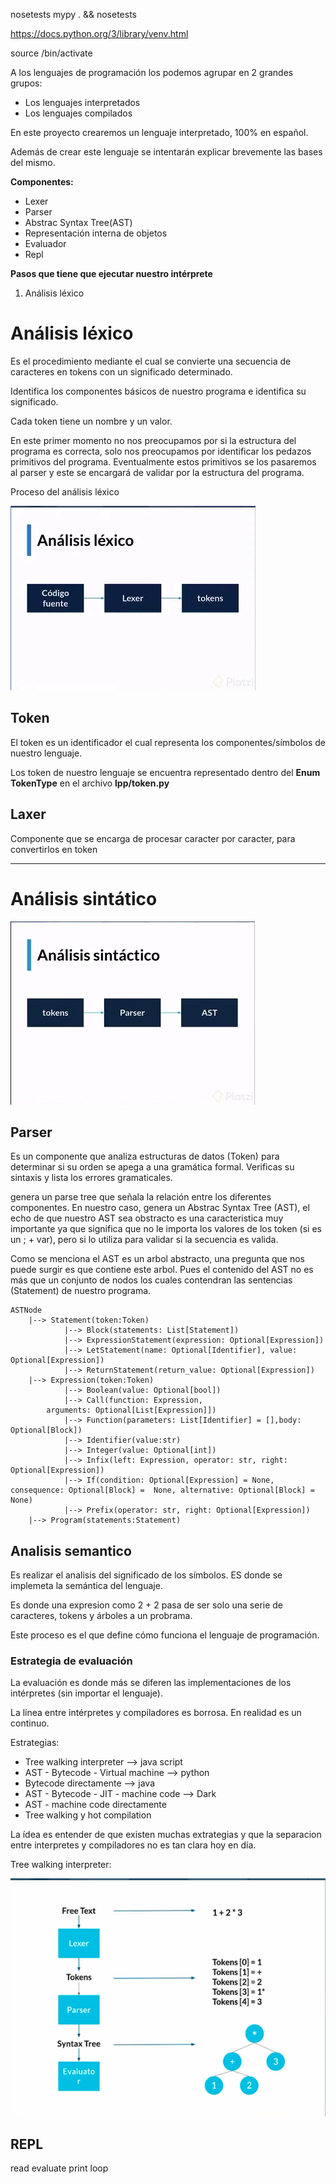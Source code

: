 nosetests
mypy . && nosetests

https://docs.python.org/3/library/venv.html

source <venv>/bin/activate

A los lenguajes de programación los podemos agrupar en 2 grandes grupos:
 
*  Los lenguajes interpretados
*  Los lenguajes compilados

En este proyecto crearemos un lenguaje interpretado, 100% en español.

Además de crear este lenguaje se intentarán explicar brevemente las bases del mismo.

**Componentes:**

*  Lexer
*  Parser
*  Abstrac Syntax Tree(AST)
*  Representación interna de objetos
*  Evaluador
*  Repl

**Pasos que tiene que ejecutar nuestro intérprete**

1.  Análisis léxico


# Análisis léxico
 
Es el procedimiento mediante el cual se convierte una secuencia de caracteres en tokens con un significado determinado.
 
Identifica los componentes básicos de nuestro programa e identifica su significado.
 
Cada token tiene un nombre y un valor.

En este primer momento no nos preocupamos por si la estructura del programa es correcta, solo nos preocupamos por identificar los pedazos primitivos del programa. Eventualmente estos primitivos se los pasaremos al parser y este se encargará de validar por la estructura del programa.

Proceso del análisis léxico

![image](../imgs/proceso_analisis_lexico.png)

## Token
El token es un identificador el cual representa los componentes/símbolos de nuestro lenguaje.

Los token de nuestro lenguaje se encuentra representado dentro del **Enum TokenType** en el archivo **lpp/token.py**  

## Laxer
Componente que se encarga de procesar caracter por caracter, para convertirlos en token


---

# Análisis sintático

![image](../imgs/proceso_analisis_sintactico.png)

## Parser

Es un componente que analiza estructuras de datos (Token) para determinar
si su orden se apega a una gramática formal. Verificas su sintaxis y lista los errores gramaticales.

genera un parse tree que señala la relación entre los diferentes componentes.
En nuestro caso, genera un Abstrac Syntax Tree (AST), el echo de que nuestro AST sea obstracto es una caracteristica muy importante ya que significa que no le importa los valores de los token (si es un ; + var), pero si lo utiliza para validar si la secuencia es valida.

Como se menciona el AST es un arbol abstracto, una pregunta que nos puede surgir es que contiene este arbol. Pues el contenido del AST no es más que un conjunto de nodos los cuales contendran las sentencias (Statement) de nuestro programa.

<agregar ejemplo de ast>


    ASTNode
        |--> Statement(token:Token)
                |--> Block(statements: List[Statement])
                |--> ExpressionStatement(expression: Optional[Expression])
                |--> LetStatement(name: Optional[Identifier], value: Optional[Expression])
                |--> ReturnStatement(return_value: Optional[Expression])
        |--> Expression(token:Token)
                |--> Boolean(value: Optional[bool])
                |--> Call(function: Expression,
            arguments: Optional[List[Expression]])
                |--> Function(parameters: List[Identifier] = [],body: Optional[Block])
                |--> Identifier(value:str)
                |--> Integer(value: Optional[int])
                |--> Infix(left: Expression, operator: str, right: Optional[Expression])
                |--> If(condition: Optional[Expression] = None, consequence: Optional[Block] =  None, alternative: Optional[Block] = None)
                |--> Prefix(operator: str, right: Optional[Expression])
        |--> Program(statements:Statement)


## Analisis semantico  

Es realizar el analisis del significado de los símbolos. ES donde 
se implemeta la semántica del lenguaje.

Es donde una expresion como 2 + 2 pasa de ser solo una serie de 
caracteres, tokens y árboles a un probrama.

Este proceso es el que define cómo funciona el lenguaje de programación.

### Estrategia de evaluación

La evaluación es donde más se diferen las implementaciones de los intérpretes (sin importar el lenguaje).

La línea entre intérpretes y compiladores es borrosa. En realidad es un continuo.

Estrategias:

* Tree walking interpreter --> java script
* AST - Bytecode - Virtual machine --> python
* Bytecode directamente --> java
* AST - Bytecode - JIT - machine code --> Dark
* AST - machine code directamente
* Tree walking y hot compilation

La ídea es entender de que existen muchas extrategias y que la separacion entre interpretes y compiladores no es tan clara hoy en día.

Tree walking interpreter:

![image](../imgs/tree_walking_interpreter.png)

## REPL
read evaluate print loop

  